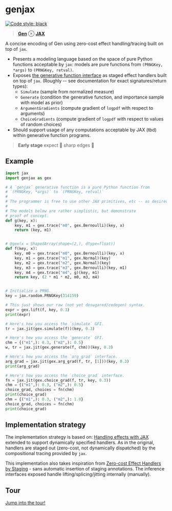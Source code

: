 # genjax

[![Code style: black](https://img.shields.io/badge/code%20style-black-000000.svg)](https://github.com/psf/black)

> [**Gen**](https://www.mct.dev/assets/mct-thesis.pdf) ⊗ [**JAX**](https://github.com/google/jax)

A concise encoding of Gen using zero-cost effect handling/tracing built on top of `jax`.

- Presents a modeling language based on the space of pure Python functions acceptable by `jax`: models are pure functions from `(PRNGKey, *args)` to `(PRNGKey, retval)`.
- Exposes [the generative function interface](https://www.gen.dev/stable/ref/gfi/) as staged effect handlers built on top of `jax`. (Roughly -- see documentation for exact signatures/return types):
  - `Simulate` (sample from normalized measure)
  - `Generate` (condition the generative function, and importance sample with model as prior)
  - `ArgumentGradients` (compute gradient of `logpdf` with respect to arguments)
  - `ChoiceGradients` (compute gradient of `logpdf` with respect to values of random choices)
- Should support usage of any computations acceptable by JAX (tbd) within generative function programs.

> **Early stage** expect 🔪 sharp edges 🔪

## Example

```python
import jax
import genjax as gex

# A `genjax` generative function is a pure Python function from
# `(PRNGKey, *args)` to `(PRNGKey, retval)`
#
# The programmer is free to use other JAX primitives, etc -- as desired.
#
# The models below are rather simplistic, but demonstrate
# proof of concept.
def g(key, x):
    key, m1 = gex.trace("m0", gex.Bernoulli)(key, x)
    return (key, m1)


# @gex(x = ShapedArray(shape=(2,), dtype=float))
def f(key, x):
    key, m0 = gex.trace("m0", gex.Bernoulli)(key, x)
    key, m1 = gex.trace("m1", gex.Normal)(key)
    key, m2 = gex.trace("m2", gex.Normal)(key)
    key, m3 = gex.trace("m3", gex.Bernoulli)(key, m1)
    key, m4 = gex.trace("m4", g)(key, m1)
    return key, (2 * m1 * m2, m0, m3, m4)


# Initialize a PRNG.
key = jax.random.PRNGKey(314159)

# This just shows our raw (not yet desugared/codegen) syntax.
expr = gex.lift(f, key, 0.3)
print(expr)

# Here's how you access the `simulate` GFI.
tr = jax.jit(gex.simulate(f))(key, 0.3)

# Here's how you access the `generate` GFI.
chm = {("m1",): 0.3, ("m2",): 0.5}
w, tr = jax.jit(gex.generate(f, chm))(key, 0.3)

# Here's how you access the `arg_grad` interface.
arg_grad = jax.jit(gex.arg_grad(f, tr, [1]))(key, 0.3)
print(arg_grad)

# Here's how you access the `choice_grad` interface.
fn = jax.jit(gex.choice_grad(f, tr, key, 0.3))
chm = {("m1",): 0.3, ("m2",): 0.5}
choice_grad, choices = fn(chm)
print(choice_grad)
chm = {("m1",): 0.3, ("m2",): 1.0}
choice_grad, choices = fn(chm)
print(choice_grad)
```

## Implementation strategy

The implementation strategy is based on: [Handling effects with JAX](https://colab.research.google.com/drive/1HGs59anVC2AOsmt7C4v8yD6v8gZSJGm6#scrollTo=OHUTBFIiHJu3) extended to support dynamically specified handlers. As in the original, handlers are staged out (zero-cost, not dynamically dispatched) by the compositional tracing provided by `jax`.

This implementation also takes inspiration from [Zero-cost Effect Handlers by Staging](http://ps.informatik.uni-tuebingen.de/publications/schuster19zero.pdf) - sans automatic insertion of staging annotations. The inference interfaces exposed handle lifting/splicing/jitting internally (manually).

## Tour

[Jump into the tour!](/tour.py)
